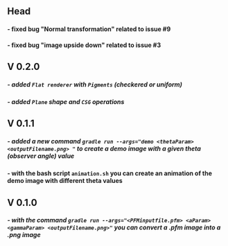## Head
#### - fixed bug "Normal transformation" related to issue #9
#### - fixed bug "image upside down" related to issue #3
## V 0.2.0
 ##### - added `Flat renderer` with `Pigments` (checkered or uniform)
 ##### - added `Plane` shape and `CSG` operations
## V 0.1.1
##### - added a new command `gradle run --args="demo <thetaParam> <outputFilename.png> "` to create a demo image with a given theta (observer angle) value
#### - with the bash script `animation.sh` you can create an animation of the demo image with different theta values
## V 0.1.0
##### - with the command `gradle run --args="<PFMinputfile.pfm> <aParam> <gammaParam> <outputFilename.png>"` you can convert a .pfm image into a .png image 
